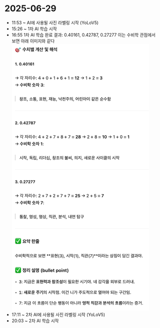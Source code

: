 # 2025-06-29

- 11:53 ~ AI에 사용될 사진 라벨링 시작 (YoLoV5)
- 15:26 ~ 1차 AI 학습 시작
- 16:55 1차 AI 학습 완료 결과: 0.40161, 0.42787, 0.27277 이는 수비학 관점에서 보면 아래 이미지와 같다
![이미지 1](/daily/images/2025-06-29/1.png)
- 17:11 ~ 2차 AI에 사용될 사진 라벨링 시작 (YoLoV5)
- 20:03 ~ 2차 AI 학습 시작
